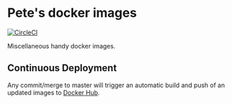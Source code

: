 # Pete's docker images

[![CircleCI](https://circleci.com/gh/moredip/docker-images.svg?style=svg)](https://circleci.com/gh/moredip/docker-images)

Miscellaneous handy docker images. 

## Continuous Deployment
Any commit/merge to master will trigger an automatic build and push of an updated images to [Docker Hub](https://hub.docker.com/r/moredip).
